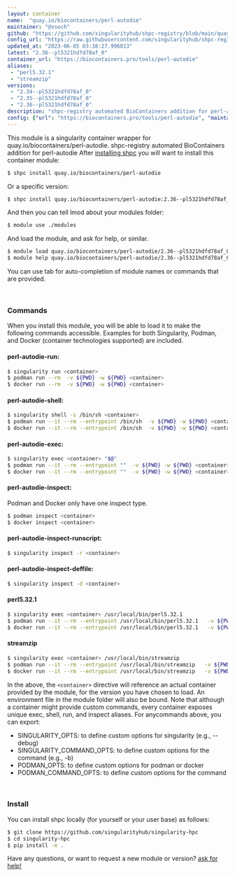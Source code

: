 ```yaml
---
layout: container
name:  "quay.io/biocontainers/perl-autodie"
maintainer: "@vsoch"
github: "https://github.com/singularityhub/shpc-registry/blob/main/quay.io/biocontainers/perl-autodie/container.yaml"
config_url: "https://raw.githubusercontent.com/singularityhub/shpc-registry/main/quay.io/biocontainers/perl-autodie/container.yaml"
updated_at: "2023-06-05 03:38:27.996013"
latest: "2.36--pl5321hdfd78af_0"
container_url: "https://biocontainers.pro/tools/perl-autodie"
aliases:
 - "perl5.32.1"
 - "streamzip"
versions:
 - "2.34--pl5321hdfd78af_0"
 - "2.35--pl5321hdfd78af_0"
 - "2.36--pl5321hdfd78af_0"
description: "shpc-registry automated BioContainers addition for perl-autodie"
config: {"url": "https://biocontainers.pro/tools/perl-autodie", "maintainer": "@vsoch", "description": "shpc-registry automated BioContainers addition for perl-autodie", "latest": {"2.36--pl5321hdfd78af_0": "sha256:b3db8b19dc2d562876070df9daed77559764f6dab8b3f8ddc9db5388693326db"}, "tags": {"2.34--pl5321hdfd78af_0": "sha256:ea59a18d6d29ab62e6f5a9c1d64d7b6a125f4c6cdc79e2150cfd59d7f3d1ce0a", "2.35--pl5321hdfd78af_0": "sha256:ee4501153ab2e599a751a145070494842132f524e3c6f5c6e5d884ab6a2f6bdd", "2.36--pl5321hdfd78af_0": "sha256:b3db8b19dc2d562876070df9daed77559764f6dab8b3f8ddc9db5388693326db"}, "docker": "quay.io/biocontainers/perl-autodie", "aliases": {"perl5.32.1": "/usr/local/bin/perl5.32.1", "streamzip": "/usr/local/bin/streamzip"}}
---
```


This module is a singularity container wrapper for quay.io/biocontainers/perl-autodie.
shpc-registry automated BioContainers addition for perl-autodie
After [installing shpc](#install) you will want to install this container module:


```bash
$ shpc install quay.io/biocontainers/perl-autodie
```

Or a specific version:

```bash
$ shpc install quay.io/biocontainers/perl-autodie:2.36--pl5321hdfd78af_0
```

And then you can tell lmod about your modules folder:

```bash
$ module use ./modules
```

And load the module, and ask for help, or similar.

```bash
$ module load quay.io/biocontainers/perl-autodie/2.36--pl5321hdfd78af_0
$ module help quay.io/biocontainers/perl-autodie/2.36--pl5321hdfd78af_0
```

You can use tab for auto-completion of module names or commands that are provided.

<br>

### Commands

When you install this module, you will be able to load it to make the following commands accessible.
Examples for both Singularity, Podman, and Docker (container technologies supported) are included.

#### perl-autodie-run:

```bash
$ singularity run <container>
$ podman run --rm  -v ${PWD} -w ${PWD} <container>
$ docker run --rm  -v ${PWD} -w ${PWD} <container>
```

#### perl-autodie-shell:

```bash
$ singularity shell -s /bin/sh <container>
$ podman run --it --rm --entrypoint /bin/sh  -v ${PWD} -w ${PWD} <container>
$ docker run --it --rm --entrypoint /bin/sh  -v ${PWD} -w ${PWD} <container>
```

#### perl-autodie-exec:

```bash
$ singularity exec <container> "$@"
$ podman run --it --rm --entrypoint ""  -v ${PWD} -w ${PWD} <container> "$@"
$ docker run --it --rm --entrypoint ""  -v ${PWD} -w ${PWD} <container> "$@"
```

#### perl-autodie-inspect:

Podman and Docker only have one inspect type.

```bash
$ podman inspect <container>
$ docker inspect <container>
```

#### perl-autodie-inspect-runscript:

```bash
$ singularity inspect -r <container>
```

#### perl-autodie-inspect-deffile:

```bash
$ singularity inspect -d <container>
```


#### perl5.32.1

```bash
$ singularity exec <container> /usr/local/bin/perl5.32.1
$ podman run --it --rm --entrypoint /usr/local/bin/perl5.32.1   -v ${PWD} -w ${PWD} <container> -c " $@"
$ docker run --it --rm --entrypoint /usr/local/bin/perl5.32.1   -v ${PWD} -w ${PWD} <container> -c " $@"
```


#### streamzip

```bash
$ singularity exec <container> /usr/local/bin/streamzip
$ podman run --it --rm --entrypoint /usr/local/bin/streamzip   -v ${PWD} -w ${PWD} <container> -c " $@"
$ docker run --it --rm --entrypoint /usr/local/bin/streamzip   -v ${PWD} -w ${PWD} <container> -c " $@"
```



In the above, the `<container>` directive will reference an actual container provided
by the module, for the version you have chosen to load. An environment file in the
module folder will also be bound. Note that although a container
might provide custom commands, every container exposes unique exec, shell, run, and
inspect aliases. For anycommands above, you can export:

 - SINGULARITY_OPTS: to define custom options for singularity (e.g., --debug)
 - SINGULARITY_COMMAND_OPTS: to define custom options for the command (e.g., -b)
 - PODMAN_OPTS: to define custom options for podman or docker
 - PODMAN_COMMAND_OPTS: to define custom options for the command

<br>

### Install

You can install shpc locally (for yourself or your user base) as follows:

```bash
$ git clone https://github.com/singularityhub/singularity-hpc
$ cd singularity-hpc
$ pip install -e .
```

Have any questions, or want to request a new module or version? [ask for help!](https://github.com/singularityhub/singularity-hpc/issues)